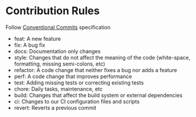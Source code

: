 # Contribution Rules

Follow [Conventional Commits](https://www.conventionalcommits.org/en/v1.0.0/) specification

- feat: A new feature
- fix: A bug fix
- docs: Documentation only changes
- style: Changes that do not affect the meaning of the code (white-space, formatting, missing semi-colons, etc)
- refactor: A code change that neither fixes a bug nor adds a feature
- perf: A code change that improves performance
- test: Adding missing tests or correcting existing tests
- chore: Daily tasks, maintenance, etc
- build: Changes that affect the build system or external dependencies 
- ci: Changes to our CI configuration files and scripts 
- revert: Reverts a previous commit
